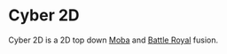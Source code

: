 # Cyber 2D
Cyber 2D is a 2D top down [Moba](https://en.wikipedia.org/wiki/Multiplayer_online_battle_arena) and [Battle Royal](https://en.wikipedia.org/wiki/Battle_royale_game) fusion.
